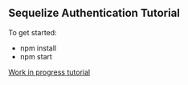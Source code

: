 ## Sequelize Authentication Tutorial

To get started:
- npm install
- npm start

[Work in progress tutorial](https://medium.com/@jgrisafe/completely-custom-user-authentication-with-express-24f425aa3e95)